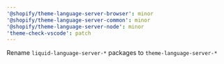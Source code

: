 ```yaml
---
'@shopify/theme-language-server-browser': minor
'@shopify/theme-language-server-common': minor
'@shopify/theme-language-server-node': minor
'theme-check-vscode': patch
---
```


Rename `liquid-language-server-*` packages to `theme-language-server-*`

